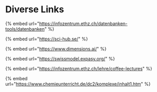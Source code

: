 # Diverse Links

{% embed url="https://infozentrum.ethz.ch/datenbanken-tools/datenbanken" %}

{% embed url="https://sci-hub.se/" %}

{% embed url="https://www.dimensions.ai/" %}

{% embed url="https://swissmodel.expasy.org/" %}

{% embed url="https://infozentrum.ethz.ch/lehre/coffee-lectures" %}

{% embed url="https://www.chemieunterricht.de/dc2/komplexe/inhalt1.htm" %}

